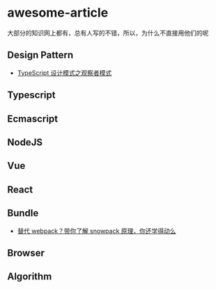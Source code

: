 # awesome-article
大部分的知识网上都有，总有人写的不错，所以，为什么不直接用他们的呢

## Design Pattern
- [TypeScript 设计模式之观察者模式](https://juejin.im/post/6862112623417098248?utm_source=gold_browser_extension)
## Typescript
## Ecmascript
## NodeJS
## Vue
## React
## Bundle
- [替代 webpack？带你了解 snowpack 原理，你还学得动么](https://zhuanlan.zhihu.com/p/149351900)
## Browser
## Algorithm

